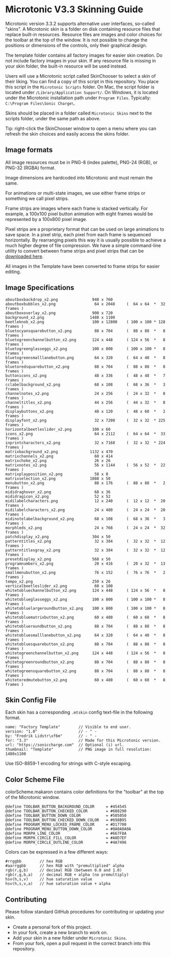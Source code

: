Microtonic V3.3 Skinning Guide
==============================

Microtonic version 3.3.2 supports alternative user interfaces, so-called "skins". A Microtonic skin is a folder on disk containing resource files that replace built-in resources. Resource files are images and color choices for the toolbar at the top of the window. It is not possible to change the positions or dimensions of the controls, only their graphical design.

The template folder contains all factory images for easier skin creation. Do not include factory images in your skin. If any resource file is missing in your skin folder, the built-in resource will be used instead. 

Users will use a Microtonic script called SkinChooser to select a skin of their liking. You can find a copy of this script in this repository. You place this script in the `Microtonic Scripts` folder. On Mac, the script folder is located under `/Library/Application Support/`. On Windows, it is located under the Microtonic installation path under `Program Files`. Typically: `C:\Program Files\Sonic Charge\`.

Skins should be placed in a folder called `Microtonic Skins` next to the scripts folder, under the same path as above.

Tip: right-click the SkinChooser window to open a menu where you can refresh the skin choices and easily access the skins folder.


Image formats
-------------
All image resources must be in PNG-8 (index palette), PNG-24 (RGB), or PNG-32 (RGBA) format.

Image dimensions are hardcoded into Microtonic and must remain the same.

For animations or multi-state images, we use either frame strips or something we call pixel strips. 

Frame strips are images where each frame is stacked vertically. For example, a 100x100 pixel button animation with eight frames would be represented by a 100x800 pixel image.

Pixel strips are a proprietary format that can be used on large animations to save space. In a pixel strip, each pixel from each frame is sequenced horizontally. By rearranging pixels this way it is usually possible to achieve a much higher degree of file compression. We have a simple command-line utility to convert between frame strips and pixel strips that can be [downloaded here](https://github.com/fredli74/pixelSequencer/releases/latest).

All images in the Template have been converted to frame strips for easier editing.


Image Specifications
--------------------
```
aboutboxbackdrop_x2.png               940 x 760                 
aboutboxbubbles_x2.png                 64 x 2048     (  64 x 64  *  32 frames )
aboutboxoverlay_x2.png                900 x 720                 
background_x2.png                    1480 x 1100                 
beetleknob_x2.png                     100 x 12800    ( 100 x 100 * 128 frames )
bluetocyansquarebutton_x2.png          88 x 704      (  88 x 88  *   8 frames )
bluetogreenchannelbutton_x2.png       124 x 448      ( 124 x 56  *   8 frames )
bluetogreenglasseggs_x2.png           100 x 800      ( 100 x 100 *   8 frames )
bluetogreensmalllanebutton.png         64 x 320      (  64 x 40  *   8 frames )
bluetoredsquarebutton_x2.png           88 x 704      (  88 x 88  *   8 frames )
buttonicons_x2.png                     48 x 336      (  48 x 48  *   7 frames )
cclabelbackground_x2.png               68 x 108      (  68 x 36  *   3 frames )
channelnotes_x2.png                    24 x 256      (  24 x 32  *   8 frames )
channeltitles_x2.png                   44 x 256      (  44 x 32  *   8 frames )
displaybuttons_x2.png                  48 x 120      (  48 x 60  *   2 frames )
displayfont_x2.png                     32 x 7200     (  32 x 32  * 225 frames )
horizontalbeetleslider_x2.png         100 x 60                  
icons_x2.png                           64 x 2112     (  64 x 64  *  33 frames )
inprintcharacters_x2.png               32 x 7168     (  32 x 32  * 224 frames )
matrixbackground_x2.png              1132 x 470                  
matrixchannels_x2.png                  60 x 414                  
matrixchoke_x2.png                     26 x 26                  
matrixnotes_x2.png                     56 x 1144     (  56 x 52  *  22 frames )
matrixplayposition_x2.png              58 x 8                 
matrixselection_x2.png               1088 x 50                  
menubutton_x2.png                      88 x 176      (  88 x 88  *   2 frames )
mididraghover_x2.png                   68 x 36                  
mididragicon_x2.png                    52 x 52                  
midilabelcharacters.png                12 x 240      (  12 x 12  *  20 frames )
midilabelcharacters_x2.png             24 x 480      (  24 x 24  *  20 frames )
midinotelabelbackground_x2.png         68 x 108      (  68 x 36  *   3 frames )
morphleds_x2.png                       24 x 768      (  24 x 24  *  32 frames )
patchdisplay_x2.png                   304 x 50                  
patterntitles_x2.png                   32 x 384      (  32 x 32  *  12 frames )
patterntitlesgray_x2.png               32 x 384      (  32 x 32  *  12 frames )
presetdisplay_x2.png                  568 x 50                  
programnumbers_x2.png                  20 x 416      (  20 x 32  *  13 frames )
smallmenubutton_x2.png                 76 x 152      (  76 x 76  *   2 frames )
tempo_x2.png                          250 x 26                  
verticalbeetleslider_x2.png            60 x 100                  
whitetobluechannelbutton_x2.png       124 x 448      ( 124 x 56  *   8 frames )
whitetoblueglasseggs_x2.png           100 x 800      ( 100 x 100 *   8 frames )
whitetobluelargeroundbutton_x2.png    100 x 800      ( 100 x 100 *   8 frames )
whitetobluematrixbutton_x2.png         60 x 480      (  60 x 60  *   8 frames )
whitetoblueroundbutton_x2.png          88 x 704      (  88 x 88  *   8 frames )
whitetobluesmalllanebutton_x2.png      64 x 320      (  64 x 40  *   8 frames )
whitetobluesquarebutton_x2.png         88 x 704      (  88 x 88  *   8 frames )
whitetogreenchannelbutton_x2.png      124 x 448      ( 124 x 56  *   8 frames )
whitetogreenroundbutton_x2.png         88 x 704      (  88 x 88  *   8 frames )
whitetogreensquarebutton_x2.png        88 x 704      (  88 x 88  *   8 frames )
whitetoredmutebutton_x2.png            60 x 480      (  60 x 60  *   8 frames )
```

Skin Config File
----------------
Each skin has a corresponding `.mtskin` config text-file in the following format.
```
name: "Factory Template"        // Visible to end user.
version: "1.0"                  // - " -
by: "Fredrik Lidstr\xf6m"       // - " -
for: "3.3"                      // Made for this Microtonic version.
url: "https://soniccharge.com"  // Optional (i) url.
thumbnail: "Template"           // PNG image in full resolution: 1480x1100
```
Use ISO-8859-1 encoding for strings with C-style escaping.


Color Scheme File
-----------------
colorScheme.makaron contains color definitions for the "toolbar" at the top of the Microtonic window.
```
@define TOOLBAR_BUTTON_BACKGROUND_COLOR     = #454545
@define TOOLBAR_BUTTON_CHECKED_COLOR        = #608290
@define TOOLBAR_BUTTON_DOWN_COLOR           = #505050
@define TOOLBAR_BUTTON_CHECKED_DOWN_COLOR   = #698B95
@define PROGRAM_MENU_LOCKED_FRAME_COLOR     = #D17700
@define PROGRAM_MENU_BUTTON_DOWN_COLOR      = #0A0A0A0A
@define MORPH_LINE_COLOR                    = #667F8A
@define MORPH_CIRCLE_FILL_COLOR             = #A0D7EF
@define MORPH_CIRCLE_OUTLINE_COLOR          = #4A7496
```
Colors can be expressed in a few different ways:
```
#rrggbb        // hex RGB
#aarrggbb      // hex RGB with "premultiplied" alpha
rgb(r,g,b)     // decimal RGB (between 0.0 and 1.0)
rgb(r,g,b,a)   // decimal RGB + alpha (no premultiply)
hsv(h,s,v)     // hue saturation value
hsv(h,s,v,a)   // hue saturation value + alpha
```


Contributing
------------
Please follow standard GitHub procedures for contributing or updating your skin.
* Create a personal fork of this project.
* In your fork, create a new branch to work on.
* Add your skin in a new folder under `Microtonic Skins`.
* From your fork, open a pull request in the correct branch into this repository.
